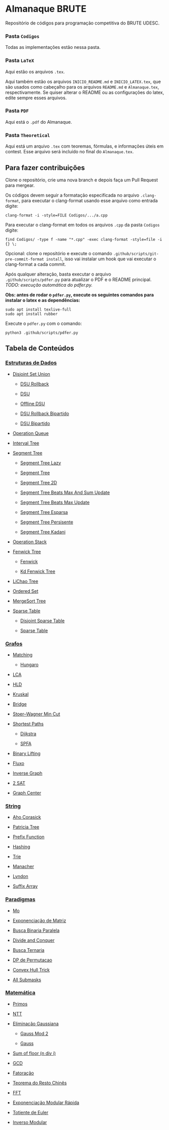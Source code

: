 # Almanaque BRUTE

Repositório de códigos para programação competitiva do BRUTE UDESC.

### Pasta `Codigos`

Todas as implementações estão nessa pasta.

### Pasta `LaTeX`

Aqui estão os arquivos `.tex`.

Aqui também estão os arquivos `INICIO_README.md` e `INICIO_LATEX.tex`, que são usados como cabeçalho para os arquivos `README.md` e `Almanaque.tex`, respectivamente. Se quiser alterar o README ou as configurações do latex, edite sempre esses arquivos.

### Pasta `PDF`

Aqui está o `.pdf` do Almanaque.

### Pasta `Theoretical`

Aqui está um arquivo `.tex` com teoremas, fórmulas, e informações úteis em contest. Esse arquivo será incluído no final do `Almanaque.tex`.

## Para fazer contribuições

Clone o repositório, crie uma nova branch e depois faça um Pull Request para mergear.

Os códigos devem seguir a formatação especificada no arquivo `.clang-format`, para executar o clang-format usando esse arquivo como entrada digite:

```
clang-format -i -style=FILE Codigos/.../a.cpp
```

Para executar o clang-format em todos os arquivos `.cpp` da pasta `Codigos` digite:

```
find Codigos/ -type f -name "*.cpp" -exec clang-format -style=file -i {} \;
```

Opcional: clone o repositório e execute o comando `.github/scripts/git-pre-commit-format install`, isso vai instalar um hook que vai executar o clang-format a cada commit.

Após qualquer alteração, basta executar o arquivo `.github/scripts/pdfer.py` para atualizar o PDF e o README principal. *TODO: execução automática do pdfer.py.*

**Obs: antes de rodar o `pdfer.py`, execute os seguintes comandos para instalar o latex e as dependências:**

```
sudo apt install texlive-full
sudo apt install rubber
```

Execute o `pdfer.py` com o comando:

```
python3 .github/scripts/pdfer.py
```
## Tabela de Conteúdos

### [Estruturas de Dados](Codigos/Estruturas-de-Dados)

- [Disjoint Set Union](Codigos/Estruturas-de-Dados/Disjoint-Set-Union)

    - [DSU Rollback](Codigos/Estruturas-de-Dados/Disjoint-Set-Union/DSU-Rollback)

    - [DSU](Codigos/Estruturas-de-Dados/Disjoint-Set-Union/DSU)

    - [Offline DSU](Codigos/Estruturas-de-Dados/Disjoint-Set-Union/Offline-DSU)

    - [DSU Rollback Bipartido](Codigos/Estruturas-de-Dados/Disjoint-Set-Union/DSU-Rollback-Bipartido)

    - [DSU Bipartido](Codigos/Estruturas-de-Dados/Disjoint-Set-Union/DSU-Bipartido)

- [Operation Queue](Codigos/Estruturas-de-Dados/Operation-Queue)

- [Interval Tree](Codigos/Estruturas-de-Dados/Interval-Tree)

- [Segment Tree](Codigos/Estruturas-de-Dados/Segment-Tree)

    - [Segment Tree Lazy](Codigos/Estruturas-de-Dados/Segment-Tree/Segment-Tree-Lazy)

    - [Segment Tree](Codigos/Estruturas-de-Dados/Segment-Tree/Segment-Tree)

    - [Segment Tree 2D](Codigos/Estruturas-de-Dados/Segment-Tree/Segment-Tree-2D)

    - [Segment Tree Beats Max And Sum Update](Codigos/Estruturas-de-Dados/Segment-Tree/Segment-Tree-Beats-Max-And-Sum-Update)

    - [Segment Tree Beats Max Update](Codigos/Estruturas-de-Dados/Segment-Tree/Segment-Tree-Beats-Max-Update)

    - [Segment Tree Esparsa](Codigos/Estruturas-de-Dados/Segment-Tree/Segment-Tree-Esparsa)

    - [Segment Tree Persisente](Codigos/Estruturas-de-Dados/Segment-Tree/Segment-Tree-Persisente)

    - [Segment Tree Kadani](Codigos/Estruturas-de-Dados/Segment-Tree/Segment-Tree-Kadani)

- [Operation Stack](Codigos/Estruturas-de-Dados/Operation-Stack)

- [Fenwick Tree](Codigos/Estruturas-de-Dados/Fenwick-Tree)

    - [Fenwick](Codigos/Estruturas-de-Dados/Fenwick-Tree/Fenwick)

    - [Kd Fenwick Tree](Codigos/Estruturas-de-Dados/Fenwick-Tree/Kd-Fenwick-Tree)

- [LiChao Tree](Codigos/Estruturas-de-Dados/LiChao-Tree)

- [Ordered Set](Codigos/Estruturas-de-Dados/Ordered-Set)

- [MergeSort Tree](Codigos/Estruturas-de-Dados/MergeSort-Tree)

- [Sparse Table](Codigos/Estruturas-de-Dados/Sparse-Table)

    - [Disjoint Sparse Table](Codigos/Estruturas-de-Dados/Sparse-Table/Disjoint-Sparse-Table)

    - [Sparse Table](Codigos/Estruturas-de-Dados/Sparse-Table/Sparse-Table)

### [Grafos](Codigos/Grafos)

- [Matching](Codigos/Grafos/Matching)

    - [Hungaro](Codigos/Grafos/Matching/Hungaro)

- [LCA](Codigos/Grafos/LCA)

- [HLD](Codigos/Grafos/HLD)

- [Kruskal](Codigos/Grafos/Kruskal)

- [Bridge](Codigos/Grafos/Bridge)

- [Stoer–Wagner Min Cut](Codigos/Grafos/Stoer–Wagner-Min-Cut)

- [Shortest Paths](Codigos/Grafos/Shortest-Paths)

    - [Dijkstra](Codigos/Grafos/Shortest-Paths/Dijkstra)

    - [SPFA](Codigos/Grafos/Shortest-Paths/SPFA)

- [Binary Lifting](Codigos/Grafos/Binary-Lifting)

- [Fluxo](Codigos/Grafos/Fluxo)

- [Inverse Graph](Codigos/Grafos/Inverse-Graph)

- [2 SAT](Codigos/Grafos/2-SAT)

- [Graph Center](Codigos/Grafos/Graph-Center)

### [String](Codigos/String)

- [Aho Corasick](Codigos/String/Aho-Corasick)

- [Patricia Tree](Codigos/String/Patricia-Tree)

- [Prefix Function](Codigos/String/Prefix-Function)

- [Hashing](Codigos/String/Hashing)

- [Trie](Codigos/String/Trie)

- [Manacher](Codigos/String/Manacher)

- [Lyndon](Codigos/String/Lyndon)

- [Suffix Array](Codigos/String/Suffix-Array)

### [Paradigmas](Codigos/Paradigmas)

- [Mo](Codigos/Paradigmas/Mo)

- [Exponenciação de Matriz](Codigos/Paradigmas/Exponenciação-de-Matriz)

- [Busca Binaria Paralela](Codigos/Paradigmas/Busca-Binaria-Paralela)

- [Divide and Conquer](Codigos/Paradigmas/Divide-and-Conquer)

- [Busca Ternaria](Codigos/Paradigmas/Busca-Ternaria)

- [DP de Permutacao](Codigos/Paradigmas/DP-de-Permutacao)

- [Convex Hull Trick](Codigos/Paradigmas/Convex-Hull-Trick)

- [All Submasks](Codigos/Paradigmas/All-Submasks)

### [Matemática](Codigos/Matemática)

- [Primos](Codigos/Matemática/Primos)

- [NTT](Codigos/Matemática/NTT)

- [Eliminação Gaussiana](Codigos/Matemática/Eliminação-Gaussiana)

    - [Gauss Mod 2](Codigos/Matemática/Eliminação-Gaussiana/Gauss-Mod-2)

    - [Gauss](Codigos/Matemática/Eliminação-Gaussiana/Gauss)

- [Sum of floor (n div i)](Codigos/Matemática/Sum-of-floor-(n-div-i))

- [GCD](Codigos/Matemática/GCD)

- [Fatoração](Codigos/Matemática/Fatoração)

- [Teorema do Resto Chinês](Codigos/Matemática/Teorema-do-Resto-Chinês)

- [FFT](Codigos/Matemática/FFT)

- [Exponenciação Modular Rápida](Codigos/Matemática/Exponenciação-Modular-Rápida)

- [Totiente de Euler](Codigos/Matemática/Totiente-de-Euler)

- [Inverso Modular](Codigos/Matemática/Inverso-Modular)



